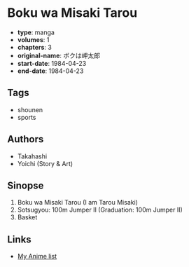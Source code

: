 # Boku wa Misaki Tarou

-   **type**: manga
-   **volumes**: 1
-   **chapters**: 3
-   **original-name**: ボクは岬太郎
-   **start-date**: 1984-04-23
-   **end-date**: 1984-04-23

## Tags

-   shounen
-   sports

## Authors

-   Takahashi
-   Yoichi (Story & Art)

## Sinopse

1. Boku wa Misaki Tarou (I am Tarou Misaki)
2. Sotsugyou: 100m Jumper II (Graduation: 100m Jumper II)
3. Basket

## Links

-   [My Anime list](https://myanimelist.net/manga/98514/Boku_wa_Misaki_Tarou)
